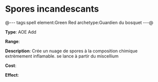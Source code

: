 # Spores incandescants

@---
tags:spell
element:Green Red
archetype:Guardien du bosquet
---@

**Type**:
AOE Add

**Range**:

**Description**:
Crée un nuage de spores à la composition chimique extrèmement inflamable. se lance à partir du miscellium

**Cost**:

**Effect**:
